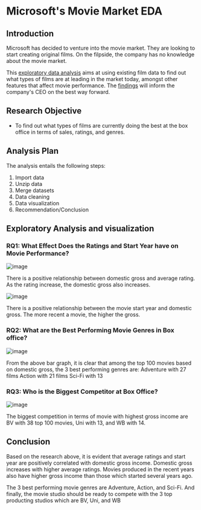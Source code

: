# Microsoft's Movie Market EDA

## Introduction
Microsoft has decided to venture into the movie market. They are looking to start creating original films. On the filpside, the company has no knowledge about the movie market.

This [exploratory data analysis](https://github.com/HKwirikia/dsc-phase-1-project-v2-4/blob/master/student.ipynb) aims at using existing film data to find out what types of films are at leading in the market today, amongst other features that affect movie performance. The [findings](https://github.com/HKwirikia/dsc-phase-1-project-v2-4/blob/master/presentation.pdf.pdf) will inform the company's CEO on the best way forward.

## Research Objective

- To find out what types of films are currently doing the best at the box office in terms of sales, ratings, and genres.

## Analysis Plan

The analysis entails the following steps:
    
1. Import data
2. Unzip data
3. Merge datasets
4. Data cleaning
5. Data visualization
6. Recommendation/Conclusion

## Exploratory Analysis and visualization
### RQ1: What Effect Does the Ratings and Start Year have on Movie Performance?
![image](https://user-images.githubusercontent.com/117145662/202926965-a64ae8a9-74d9-4c4f-8918-09179300fa61.png)

There is a positive relationship between domestic gross and average rating. As the rating increase, the domestic gross also increases.

![image](https://user-images.githubusercontent.com/117145662/202927704-9e24d80b-fab1-4471-8a73-d830a60d9c7e.png)

There is a positive relationship between the movie start year and domestic gross. The more recent a movie, the higher the gross.

### RQ2: What are the Best Performing Movie Genres in Box office?
![image](https://user-images.githubusercontent.com/117145662/202927014-18892126-79bf-416f-bb3b-be9b59abb9db.png)

From the above bar graph, it is clear that among the top 100 movies based on domestic gross, the 3 best performing genres are:
Adventure with 27 films
Action with 21 films
Sci-Fi with 13

### RQ3: Who is the Biggest Competitor at Box Office?
![image](https://user-images.githubusercontent.com/117145662/202927046-10f7cbca-781c-402e-9767-cb220d425c3c.png)

The biggest competition in terms of movie with highest gross income are BV with 38 top 100 movies, Uni with 13, and WB with 14.

## Conclusion

Based on the research above, it is evident that average ratings and start year are positively correlated with domestic gross income. Domestic gross increases with higher average ratings. Movies produced in the recent years also have higher gross income than those which started several years ago. 

The 3 best performing movie genres are Adventure, Action, and Sci-Fi. And finally, the movie studio should be ready to compete with the 3 top producting studios which are BV, Uni, and WB
